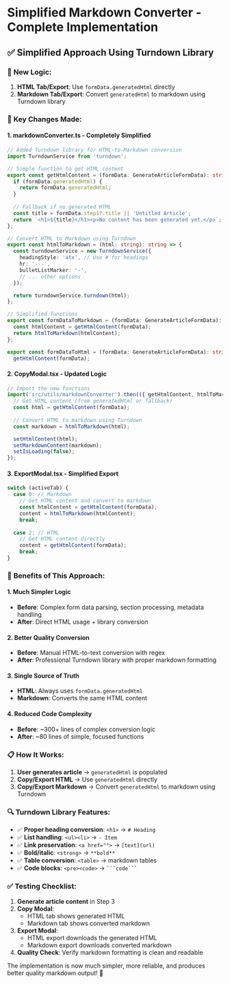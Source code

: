 # Simplified Markdown Converter - Complete Implementation

## ✅ **Simplified Approach Using Turndown Library**

### 🎯 **New Logic:**

1. **HTML Tab/Export**: Use `formData.generatedHtml` directly
2. **Markdown Tab/Export**: Convert `generatedHtml` to markdown using Turndown library

### 🔧 **Key Changes Made:**

#### **1. markdownConverter.ts - Completely Simplified**

```typescript
// Added Turndown library for HTML-to-Markdown conversion
import TurndownService from 'turndown';

// Simple function to get HTML content
export const getHtmlContent = (formData: GenerateArticleFormData): string => {
  if (formData.generatedHtml) {
    return formData.generatedHtml;
  }
  
  // Fallback if no generated HTML
  const title = formData.step1?.title || 'Untitled Article';
  return `<h1>${title}</h1><p>No content has been generated yet.</p>`;
};

// Convert HTML to Markdown using Turndown
export const htmlToMarkdown = (html: string): string => {
  const turndownService = new TurndownService({
    headingStyle: 'atx', // Use # for headings
    hr: '---',
    bulletListMarker: '-',
    // ... other options
  });

  return turndownService.turndown(html);
};

// Simplified functions
export const formDataToMarkdown = (formData: GenerateArticleFormData): string => {
  const htmlContent = getHtmlContent(formData);
  return htmlToMarkdown(htmlContent);
};

export const formDataToHtml = (formData: GenerateArticleFormData): string => 
  getHtmlContent(formData);
```

#### **2. CopyModal.tsx - Updated Logic**

```typescript
// Import the new functions
import('src/utils/markdownConverter').then(({ getHtmlContent, htmlToMarkdown }) => {
  // Get HTML content (from generatedHtml or fallback)
  const html = getHtmlContent(formData);
  
  // Convert HTML to markdown using Turndown
  const markdown = htmlToMarkdown(html);

  setHtmlContent(html);
  setMarkdownContent(markdown);
  setIsLoading(false);
});
```

#### **3. ExportModal.tsx - Simplified Export**

```typescript
switch (activeTab) {
  case 0: // Markdown
    // Get HTML content and convert to markdown
    const htmlContent = getHtmlContent(formData);
    content = htmlToMarkdown(htmlContent);
    break;
    
  case 2: // HTML
    // Get HTML content directly
    content = getHtmlContent(formData);
    break;
}
```

### 🚀 **Benefits of This Approach:**

#### **1. Much Simpler Logic**
- **Before**: Complex form data parsing, section processing, metadata handling
- **After**: Direct HTML usage + library conversion

#### **2. Better Quality Conversion**
- **Before**: Manual HTML-to-text conversion with regex
- **After**: Professional Turndown library with proper markdown formatting

#### **3. Single Source of Truth**
- **HTML**: Always uses `formData.generatedHtml`
- **Markdown**: Converts the same HTML content

#### **4. Reduced Code Complexity**
- **Before**: ~300+ lines of complex conversion logic
- **After**: ~80 lines of simple, focused functions

### 📋 **How It Works:**

1. **User generates article** → `generatedHtml` is populated
2. **Copy/Export HTML** → Use `generatedHtml` directly
3. **Copy/Export Markdown** → Convert `generatedHtml` to markdown using Turndown

### 🔍 **Turndown Library Features:**

- ✅ **Proper heading conversion**: `<h1>` → `# Heading`
- ✅ **List handling**: `<ul><li>` → `- Item`
- ✅ **Link preservation**: `<a href="">` → `[text](url)`
- ✅ **Bold/italic**: `<strong>` → `**bold**`
- ✅ **Table conversion**: `<table>` → markdown tables
- ✅ **Code blocks**: `<pre><code>` → ` ```code``` `

### ✅ **Testing Checklist:**

1. **Generate article content** in Step 3
2. **Copy Modal**: 
   - HTML tab shows generated HTML
   - Markdown tab shows converted markdown
3. **Export Modal**:
   - HTML export downloads the generated HTML
   - Markdown export downloads converted markdown
4. **Quality Check**: Verify markdown formatting is clean and readable

The implementation is now much simpler, more reliable, and produces better quality markdown output! 🎉
